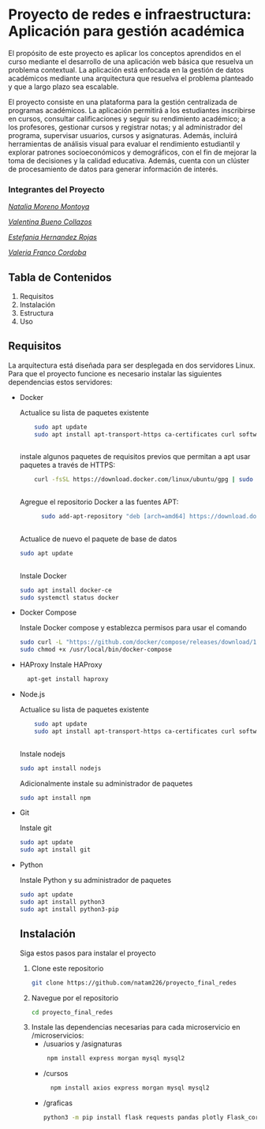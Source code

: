 # Proyecto de redes e infraestructura: Aplicación para gestión académica
El propósito de este proyecto es aplicar los conceptos aprendidos en el curso mediante el desarrollo de una aplicación web básica que resuelva un problema contextual. La aplicación está enfocada en la gestión de datos académicos mediante una arquitectura que resuelva el problema planteado y que a largo plazo sea escalable. 

El proyecto consiste en una plataforma para la gestión centralizada de programas académicos. La aplicación permitirá a los estudiantes inscribirse en cursos, consultar calificaciones y seguir su rendimiento académico; a los profesores, gestionar cursos y registrar notas; y al administrador del programa, supervisar usuarios, cursos y asignaturas. Además, incluirá herramientas de análisis visual para evaluar el rendimiento estudiantil y explorar patrones socioeconómicos y demográficos, con el fin de mejorar la toma de decisiones y la calidad educativa. Además, cuenta con un clúster de procesamiento de datos para generar información de interés. 

### Integrantes del Proyecto
*[Natalia Moreno Montoya](https://github.com/natam226)*

*[Valentina Bueno Collazos](https://github.com/valentinabc19)*

*[Estefania Hernandez Rojas](https://github.com/HEstefaniaR)*

*[Valeria Franco Cordoba](https://github.com/Hola12334)*

## Tabla de Contenidos
1. Requisitos
2. Instalación
3. Estructura
4. Uso

## Requisitos
La arquitectura está diseñada para ser desplegada en dos servidores Linux. Para que el proyecto funcione es necesario instalar las siguientes dependencias estos servidores: 
- Docker

  Actualice su lista de paquetes existente
    ```bash
        sudo apt update
        sudo apt install apt-transport-https ca-certificates curl software-properties-common
        
    ```
    instale algunos paquetes de requisitos previos que permitan a apt usar paquetes a través de HTTPS:
    ```bash
        curl -fsSL https://download.docker.com/linux/ubuntu/gpg | sudo apt-key add -
        
    ```
  Agregue el repositorio Docker a las fuentes APT:
  ```bash
        sudo add-apt-repository "deb [arch=amd64] https://download.docker.com/linux/ubuntu focal stable"
        
   ```
  Actualice de nuevo el paquete de base de datos
  ```bash
  sudo apt update 
        
   ```
  Instale Docker
  ```bash
  sudo apt install docker-ce
  sudo systemctl status docker      
   ```
- Docker Compose

  Instale Docker compose y establezca permisos para usar el comando
    ```bash
    sudo curl -L "https://github.com/docker/compose/releases/download/1.26.0/docker-compose-$(uname -s)-$(uname -m)" -o /usr/local/bin/docker-compose
    sudo chmod +x /usr/local/bin/docker-compose
   ```
- HAProxy
    Instale HAProxy
  ```bash
    apt-get install haproxy
   ```
- Node.js

  Actualice su lista de paquetes existente
    ```bash
        sudo apt update
        sudo apt install apt-transport-https ca-certificates curl software-properties-common
        
    ```
    Instale nodejs
  ```bash
  sudo apt install nodejs    
   ```
  Adicionalmente instale su administrador de paquetes
  ```bash
  sudo apt install npm
   ```
- Git

  Instale git
    ```bash
  sudo apt update
  sudo apt install git

   ```
- Python

  Instale Python y su administrador de paquetes
    ```bash
    sudo apt update
    sudo apt install python3
    sudo apt install python3-pip
     ```
  ## Instalación
  Siga estos pasos para instalar el proyecto
  1. Clone este repositorio
      ```bash
      git clone https://github.com/natam226/proyecto_final_redes
       ```
  2. Navegue por el repositorio 
      ```bash
      cd proyecto_final_redes
       ```
  3. Instale las dependencias necesarias para cada microservicio en /microservicios:
     - /usuarios y /asignaturas
       ```bash
        npm install express morgan mysql mysql2
       ```
     - /cursos
        ```bash
          npm install axios express morgan mysql mysql2
         ```
     - /graficas
        ```bash
        python3 -m pip install flask requests pandas plotly Flask_cors --no-warn-script-location
        
        ```    



    ```bash

     ```
